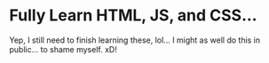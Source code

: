 # Fully Learn HTML, JS, and CSS...
Yep, I still need to finish learning these, lol... I might as well do this in public... to shame myself. xD!
